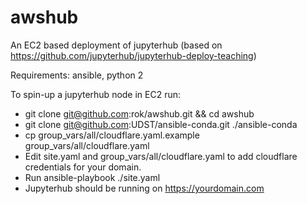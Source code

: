# awshub
An EC2 based deployment of jupyterhub (based on https://github.com/jupyterhub/jupyterhub-deploy-teaching)

Requirements: ansible, python 2

To spin-up a jupyterhub node in EC2 run:
- git clone git@github.com:rok/awshub.git && cd awshub
- git clone git@github.com:UDST/ansible-conda.git ./ansible-conda
- cp group_vars/all/cloudflare.yaml.example group_vars/all/cloudflare.yaml
- Edit site.yaml and group_vars/all/cloudflare.yaml to add cloudflare credentials for your domain.
- Run ansible-playbook ./site.yaml
- Jupyterhub should be running on https://yourdomain.com
